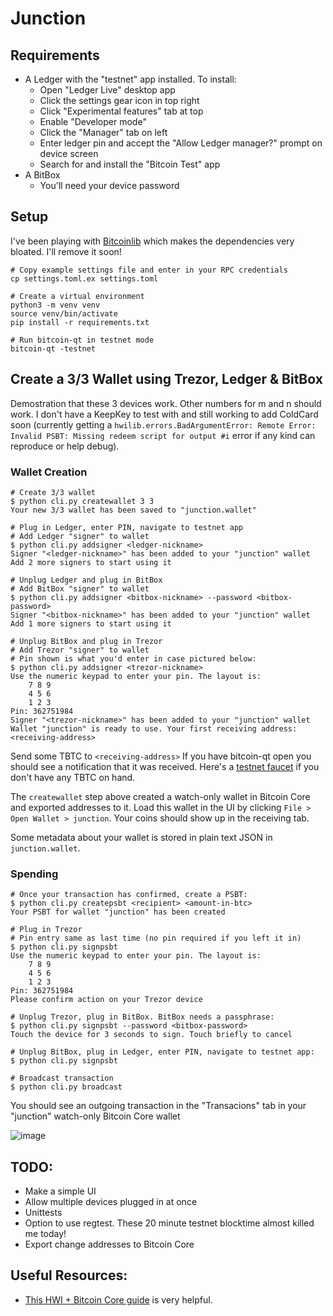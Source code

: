 # Junction

## Requirements

- A Ledger with the "testnet" app installed. To install:
    - Open "Ledger Live" desktop app
    - Click the settings gear icon in top right
    - Click "Experimental features" tab at top
    - Enable "Developer mode"
    - Click the "Manager" tab on left
    - Enter ledger pin and accept the "Allow Ledger manager?" prompt on device screen
    - Search for and install the "Bitcoin Test" app
- A BitBox
    - You'll need your device password

## Setup

I've been playing with [Bitcoinlib](https://bitcoinlib.readthedocs.io/en/latest/source/bitcoinlib.wallets.html) which makes the dependencies very bloated. I'll remove it soon!

```
# Copy example settings file and enter in your RPC credentials
cp settings.toml.ex settings.toml

# Create a virtual environment
python3 -m venv venv
source venv/bin/activate
pip install -r requirements.txt

# Run bitcoin-qt in testnet mode
bitcoin-qt -testnet
```
## Create a 3/3 Wallet using Trezor, Ledger & BitBox

Demostration that these 3 devices work. Other numbers for m and n should work. I don't have a KeepKey to test with and still working to add ColdCard soon (currently getting a `hwilib.errors.BadArgumentError: Remote Error: Invalid PSBT: Missing redeem script for output #i` error if any kind can reproduce or help debug).

### Wallet Creation

```
# Create 3/3 wallet
$ python cli.py createwallet 3 3
Your new 3/3 wallet has been saved to "junction.wallet"

# Plug in Ledger, enter PIN, navigate to testnet app
# Add Ledger "signer" to wallet
$ python cli.py addsigner <ledger-nickname>
Signer "<ledger-nickname>" has been added to your "junction" wallet
Add 2 more signers to start using it

# Unplug Ledger and plug in BitBox
# Add BitBox "signer" to wallet
$ python cli.py addsigner <bitbox-nickname> --password <bitbox-password>
Signer "<bitbox-nickname>" has been added to your "junction" wallet
Add 1 more signers to start using it

# Unplug BitBox and plug in Trezor
# Add Trezor "signer" to wallet
# Pin shown is what you'd enter in case pictured below:
$ python cli.py addsigner <trezor-nickname>
Use the numeric keypad to enter your pin. The layout is:
	7 8 9
	4 5 6
	1 2 3
Pin: 362751984
Signer "<trezor-nickname>" has been added to your "junction" wallet
Wallet "junction" is ready to use. Your first receiving address:
<receiving-address>
```

Send some TBTC to `<receiving-address>` If you have bitcoin-qt open you should see a notification that it was received. Here's a [testnet faucet](https://testnet-faucet.mempool.co/) if you don't have any TBTC on hand.

The `createwallet` step above created a watch-only wallet in Bitcoin Core and exported addresses to it. Load this wallet in the UI by clicking `File > Open Wallet > junction`. Your coins should show up in the receiving tab.

Some metadata about your wallet is stored in plain text JSON in `junction.wallet`.

### Spending

```
# Once your transaction has confirmed, create a PSBT:
$ python cli.py createpsbt <recipient> <amount-in-btc>
Your PSBT for wallet "junction" has been created

# Plug in Trezor
# Pin entry same as last time (no pin required if you left it in)
$ python cli.py signpsbt
Use the numeric keypad to enter your pin. The layout is:
	7 8 9
	4 5 6
	1 2 3
Pin: 362751984
Please confirm action on your Trezor device

# Unplug Trezor, plug in BitBox. BitBox needs a passphrase:
$ python cli.py signpsbt --password <bitbox-password>
Touch the device for 3 seconds to sign. Touch briefly to cancel

# Unplug BitBox, plug in Ledger, enter PIN, navigate to testnet app:
$ python cli.py signpsbt

# Broadcast transaction
$ python cli.py broadcast
```

You should see an outgoing transaction in the "Transacions" tab in your "junction" watch-only Bitcoin Core wallet

![image](https://wiki.trezor.io/images/User-manual_trezor-pin.jpg)


## TODO:

- Make a simple UI
- Allow multiple devices plugged in at once
- Unittests
- Option to use regtest. These 20 minute testnet blocktime almost killed me today!
- Export change addresses to Bitcoin Core

## Useful Resources:

- [This HWI + Bitcoin Core guide](https://github.com/bitcoin-core/HWI/blob/master/docs/bitcoin-core-usage.md) is very helpful.
